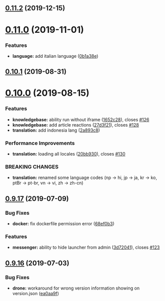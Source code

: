 ## [0.11.2](https://github.com/erxes/erxes-widgets/compare/0.11.0...0.11.2) (2019-12-15)

# [0.11.0](https://github.com/erxes/erxes-widgets/compare/0.10.1...0.11.0) (2019-11-01)


### Features

* **language:** add italian language ([0b1a38e](https://github.com/erxes/erxes-widgets/commit/0b1a38e))

## [0.10.1](https://github.com/erxes/erxes-widgets/compare/0.10.0...0.10.1) (2019-08-31)

# [0.10.0](https://github.com/erxes/erxes-widgets/compare/0.9.17...0.10.0) (2019-08-15)


### Features

* **knowledgebase:** ability run without iframe ([1652c28](https://github.com/erxes/erxes-widgets/commit/1652c28)), closes [#126](https://github.com/erxes/erxes-widgets/issues/126)
* **knowledgebase:** add article reactions ([27d3f21](https://github.com/erxes/erxes-widgets/commit/27d3f21)), closes [#128](https://github.com/erxes/erxes-widgets/issues/128)
* **translation:** add indonesia lang ([2a893c8](https://github.com/erxes/erxes-widgets/commit/2a893c8))


### Performance Improvements

* **translation:** loading all locales ([20bb930](https://github.com/erxes/erxes-widgets/commit/20bb930)), closes [#130](https://github.com/erxes/erxes-widgets/issues/130)


### BREAKING CHANGES

* **translation:** renamed some language codes (np -> hi, jp -> ja, kr -> ko, ptBr -> pt-br, vn -> vi, zh -> zh-cn)

## [0.9.17](https://github.com/erxes/erxes-widgets/compare/0.9.16...0.9.17) (2019-07-09)


### Bug Fixes

* **docker:** fix dockerfile permission error ([68ef0b3](https://github.com/erxes/erxes-widgets/commit/68ef0b3))


### Features

* **messenger:** ability to hide launcher from admin ([3d72041](https://github.com/erxes/erxes-widgets/commit/3d72041)), closes [#123](https://github.com/erxes/erxes-widgets/issues/123)

## [0.9.16](https://github.com/erxes/erxes-widgets/compare/0.9.15...0.9.16) (2019-07-03)


### Bug Fixes

* **drone:** workaround for wrong version information showing on version.json ([ea0aa9f](https://github.com/erxes/erxes-widgets/commit/ea0aa9f))


